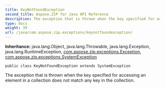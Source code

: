 ```yaml
---
title: KeyNotFoundException
second_title: Aspose.ZIP for Java API Reference
description: The exception that is thrown when the key specified for accessing an element in a collection does not match any key in the collection.
type: docs
weight: 39
url: /java/com.aspose.zip.exceptions/keynotfoundexception/
---
```


**Inheritance:**
java.lang.Object, java.lang.Throwable, java.lang.Exception, java.lang.RuntimeException, [com.aspose.zip.exceptions.Exception](../../com.aspose.zip.exceptions/exception), [com.aspose.zip.exceptions.SystemException](../../com.aspose.zip.exceptions/systemexception)
```
public class KeyNotFoundException extends SystemException
```

The exception that is thrown when the key specified for accessing an element in a collection does not match any key in the collection.
